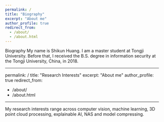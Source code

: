 ```yaml
---
permalink: /
title: "Biography"
excerpt: "About me"
author_profile: true
redirect_from: 
  - /about/
  - /about.html
---
```


Biography
My name is Shikun Huang. I am a master student at Tongji University. Before that, I received the B.S. degree in information security at the Tongji University, China, in 2018.


---
permalink: /
title: "Research Interests"
excerpt: "About me"
author_profile: true
redirect_from: 
  - /about/
  - /about.html
---
My research interests range across computer vision, machine learning, 3D point cloud processing, explainable AI, NAS and model compressing.
